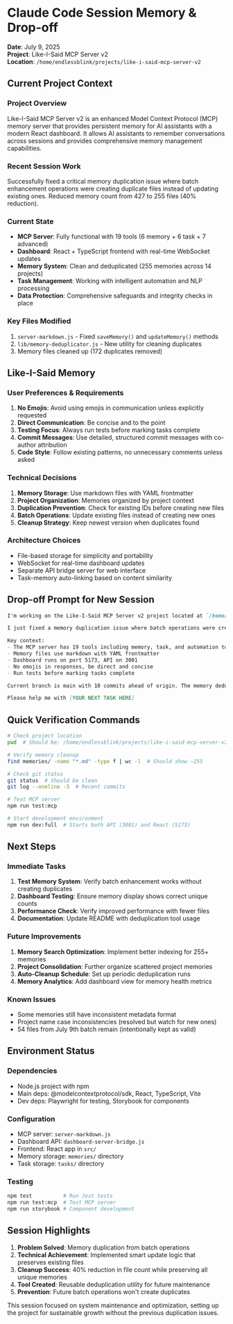 # Claude Code Session Memory & Drop-off
**Date**: July 9, 2025  
**Project**: Like-I-Said MCP Server v2  
**Location**: `/home/endlessblink/projects/like-i-said-mcp-server-v2`

## Current Project Context

### Project Overview
Like-I-Said MCP Server v2 is an enhanced Model Context Protocol (MCP) memory server that provides persistent memory for AI assistants with a modern React dashboard. It allows AI assistants to remember conversations across sessions and provides comprehensive memory management capabilities.

### Recent Session Work
Successfully fixed a critical memory duplication issue where batch enhancement operations were creating duplicate files instead of updating existing ones. Reduced memory count from 427 to 255 files (40% reduction).

### Current State
- **MCP Server**: Fully functional with 19 tools (6 memory + 6 task + 7 advanced)
- **Dashboard**: React + TypeScript frontend with real-time WebSocket updates
- **Memory System**: Clean and deduplicated (255 memories across 14 projects)
- **Task Management**: Working with intelligent automation and NLP processing
- **Data Protection**: Comprehensive safeguards and integrity checks in place

### Key Files Modified
1. `server-markdown.js` - Fixed `saveMemory()` and `updateMemory()` methods
2. `lib/memory-deduplicator.js` - New utility for cleaning duplicates
3. Memory files cleaned up (172 duplicates removed)

## Like-I-Said Memory

### User Preferences & Requirements
1. **No Emojis**: Avoid using emojis in communication unless explicitly requested
2. **Direct Communication**: Be concise and to the point
3. **Testing Focus**: Always run tests before marking tasks complete
4. **Commit Messages**: Use detailed, structured commit messages with co-author attribution
5. **Code Style**: Follow existing patterns, no unnecessary comments unless asked

### Technical Decisions
1. **Memory Storage**: Use markdown files with YAML frontmatter
2. **Project Organization**: Memories organized by project context
3. **Duplication Prevention**: Check for existing IDs before creating new files
4. **Batch Operations**: Update existing files instead of creating new ones
5. **Cleanup Strategy**: Keep newest version when duplicates found

### Architecture Choices
- File-based storage for simplicity and portability
- WebSocket for real-time dashboard updates
- Separate API bridge server for web interface
- Task-memory auto-linking based on content similarity

## Drop-off Prompt for New Session

```markdown
I'm working on the Like-I-Said MCP Server v2 project located at `/home/endlessblink/projects/like-i-said-mcp-server-v2`. This is an MCP memory server with React dashboard.

I just fixed a memory duplication issue where batch operations were creating duplicate files. The fix modifies saveMemory() to check for existing memories by ID and update in place. I've reduced memories from 427 to 255 files.

Key context:
- The MCP server has 19 tools including memory, task, and automation tools
- Memory files use markdown with YAML frontmatter
- Dashboard runs on port 5173, API on 3001
- No emojis in responses, be direct and concise
- Run tests before marking tasks complete

Current branch is main with 10 commits ahead of origin. The memory deduplication fix is already committed.

Please help me with [YOUR NEXT TASK HERE]
```

## Quick Verification Commands

```bash
# Check project location
pwd  # Should be: /home/endlessblink/projects/like-i-said-mcp-server-v2

# Verify memory cleanup
find memories/ -name "*.md" -type f | wc -l  # Should show ~255

# Check git status
git status  # Should be clean
git log --oneline -3  # Recent commits

# Test MCP server
npm run test:mcp

# Start development environment
npm run dev:full  # Starts both API (3001) and React (5173)
```

## Next Steps

### Immediate Tasks
1. **Test Memory System**: Verify batch enhancement works without creating duplicates
2. **Dashboard Testing**: Ensure memory display shows correct unique counts
3. **Performance Check**: Verify improved performance with fewer files
4. **Documentation**: Update README with deduplication tool usage

### Future Improvements
1. **Memory Search Optimization**: Implement better indexing for 255+ memories
2. **Project Consolidation**: Further organize scattered project memories
3. **Auto-Cleanup Schedule**: Set up periodic deduplication runs
4. **Memory Analytics**: Add dashboard view for memory health metrics

### Known Issues
- Some memories still have inconsistent metadata format
- Project name case inconsistencies (resolved but watch for new ones)
- 54 files from July 9th batch remain (intentionally kept as valid)

## Environment Status

### Dependencies
- Node.js project with npm
- Main deps: @modelcontextprotocol/sdk, React, TypeScript, Vite
- Dev deps: Playwright for testing, Storybook for components

### Configuration
- MCP server: `server-markdown.js`
- Dashboard API: `dashboard-server-bridge.js`
- Frontend: React app in `src/`
- Memory storage: `memories/` directory
- Task storage: `tasks/` directory

### Testing
```bash
npm test          # Run Jest tests
npm run test:mcp  # Test MCP server
npm run storybook # Component development
```

## Session Highlights

1. **Problem Solved**: Memory duplication from batch operations
2. **Technical Achievement**: Implemented smart update logic that preserves existing files
3. **Cleanup Success**: 40% reduction in file count while preserving all unique memories
4. **Tool Created**: Reusable deduplication utility for future maintenance
5. **Prevention**: Future batch operations won't create duplicates

This session focused on system maintenance and optimization, setting up the project for sustainable growth without the previous duplication issues.